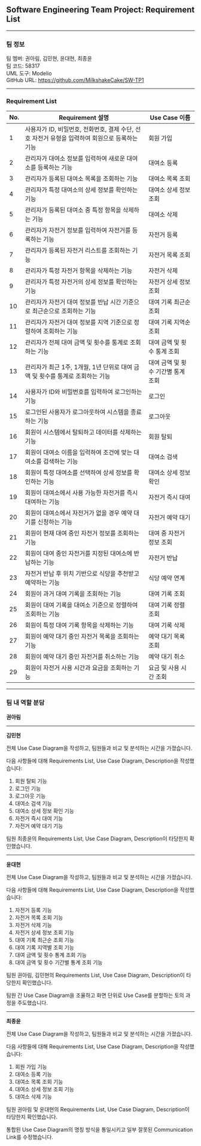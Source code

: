 ## Software Engineering Team Project: Requirement List

---

### **팀 정보**

팀 멤버: 권아림, 김민현, 윤대현, 최종윤  
팀 코드: 58317  
UML 도구: Modelio  
GitHub URL: https://github.com/MilkshakeCake/SW-TP1

---

### Requirement List

| No. | Requirement 설명                                                                               | Use Case 이름                      |
| --- | ---------------------------------------------------------------------------------------------- | ---------------------------------- |
| 1   | 사용자가 ID, 비밀번호, 전화번호, 결제 수단, 선호 자전거 유형을 입력하여 회원으로 등록하는 기능 | 회원 가입                          |
| 2   | 관리자가 대여소 정보를 입력하여 새로운 대여소를 등록하는 기능                                  | 대여소 등록                        |
| 3   | 관리자가 등록된 대여소 목록을 조회하는 기능                                                    | 대여소 목록 조회                   |
| 4   | 관리자가 특정 대여소의 상세 정보를 확인하는 기능                                               | 대여소 상세 정보 조회              |
| 5   | 관리자가 등록된 대여소 중 특정 항목을 삭제하는 기능                                            | 대여소 삭제                        |
| 6   | 관리자가 자전거 정보를 입력하여 자전거를 등록하는 기능                                         | 자전거 등록                        |
| 7   | 관리자가 등록된 자전거 리스트를 조회하는 기능                                                  | 자전거 목록 조회                   |
| 8   | 관리자가 특정 자전거 항목을 삭제하는 기능                                                      | 자전거 삭제                        |
| 9   | 관리자가 특정 자전거의 상세 정보를 확인하는 기능                                               | 자전거 상세 정보 조회              |
| 10  | 관리자가 자전거 대여 정보를 반납 시간 기준으로 최근순으로 조회하는 기능                        | 대여 기록 최근순 조회              |
| 11  | 관리자가 자전거 대여 정보를 지역 기준으로 정렬하여 조회하는 기능                               | 대여 기록 지역순 조회              |
| 12  | 관리자가 전체 대여 금액 및 횟수를 통계로 조회하는 기능                                         | 대여 금액 및 횟수 통계 조회        |
| 13  | 관리자가 최근 1주, 1개월, 1년 단위로 대여 금액 및 횟수를 통계로 조회하는 기능                  | 대여 금액 및 횟수 기간별 통계 조회 |
| 14  | 사용자가 ID와 비밀번호를 입력하여 로그인하는 기능                                              | 로그인                             |
| 15  | 로그인된 사용자가 로그아웃하여 시스템을 종료하는 기능                                          | 로그아웃                           |
| 16  | 회원이 시스템에서 탈퇴하고 데이터를 삭제하는 기능                                              | 회원 탈퇴                          |
| 17  | 회원이 대여소 이름을 입력하여 조건에 맞는 대여소를 검색하는 기능                               | 대여소 검색                        |
| 18  | 회원이 특정 대여소를 선택하여 상세 정보를 확인하는 기능                                        | 대여소 상세 정보 확인              |
| 19  | 회원이 대여소에서 사용 가능한 자전거를 즉시 대여하는 기능                                      | 자전거 즉시 대여                   |
| 20  | 회원이 대여소에서 자전거가 없을 경우 예약 대기를 신청하는 기능                                 | 자전거 예약 대기                   |
| 21  | 회원이 현재 대여 중인 자전거 정보를 조회하는 기능                                              | 대여 중 자전거 정보 조회           |
| 22  | 회원이 대여 중인 자전거를 지정된 대여소에 반납하는 기능                                        | 자전거 반납                        |
| 23  | 자전거 반납 후 위치 기반으로 식당을 추천받고 예약하는 기능                                     | 식당 예약 연계                     |
| 24  | 회원이 과거 대여 기록을 조회하는 기능                                                          | 대여 기록 조회                     |
| 25  | 회원이 대여 기록을 대여소 기준으로 정렬하여 조회하는 기능                                      | 대여 기록 정렬 조회                |
| 26  | 회원이 특정 대여 기록 항목을 삭제하는 기능                                                     | 대여 기록 삭제                     |
| 27  | 회원이 예약 대기 중인 자전거 목록을 조회하는 기능                                              | 예약 대기 목록 조회                |
| 28  | 회원이 예약 대기 중인 자전거를 취소하는 기능                                                   | 예약 대기 취소                     |
| 29  | 회원이 자전거 사용 시간과 요금을 조회하는 기능                                                 | 요금 및 사용 시간 조회             |

---

### **팀 내 역할 분담**

**권아림**



---

**김민현**

전체 Use Case Diagram을 작성하고, 팀원들과 비교 및 분석하는 시간을 가졌습니다.

다음 사항들에 대해 Requirements List, Use Case Diagram, Description을 작성했습니다:

1. 회원 탈퇴 기능
2. 로그인 기능
3. 로그아웃 기능
4. 대여소 검색 기능
5. 대여소 상세 정보 확인 기능
6. 자전거 즉시 대여 기능
7. 자전거 예약 대기 기능

팀원 최종윤의 Requirements List, Use Case Diagram, Description이 타당한지 확인했습니다.

---

**윤대현**

전체 Use Case Diagram을 작성하고, 팀원들과 비교 및 분석하는 시간을 가졌습니다.

다음 사항들에 대해 Requirements List, Use Case Diagram, Description을 작성했습니다:

1. 자전거 등록 기능
2. 자전거 목록 조회 기능
3. 자전거 삭제 기능
4. 자전거 상세 정보 조회 기능
5. 대여 기록 최근순 조회 기능
6. 대여 기록 지역별 조회 기능
7. 대여 금액 및 횟수 통계 조회 기능
8. 대여 금액 및 횟수 기간별 통계 조회 기능

팀원 권아림, 김민현의 Requirements List, Use Case Diagram, Description이 타당한지 확인했습니다.

팀원 간 Use Case Diagram을 조율하고 화면 단위로 Use Case를 분할하는 토의 과정을 주도했습니다.

---

**최종윤**

전체 Use Case Diagram을 작성하고, 팀원들과 비교 및 분석하는 시간을 가졌습니다.

다음 사항들에 대해 Requirements List, Use Case Diagram, Description을 작성했습니다:

1. 회원 가입 기능
2. 대여소 등록 기능
3. 대여소 목록 조회 기능
4. 대여소 상세 정보 조회 기능
5. 대여소 삭제 기능

팀원 권아림 및 윤대현의 Requirements List, Use Case Diagram, Description이 타당한지 확인했습니다.

통합된 Use Case Diagram의 명칭 방식을 통일시키고 일부 잘못된 Communication Link를 수정했습니다.
